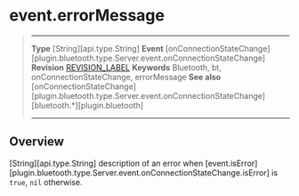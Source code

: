 # event.errorMessage

> --------------------- ------------------------------------------------------------------------------------------
> __Type__              [String][api.type.String]
> __Event__             [onConnectionStateChange][plugin.bluetooth.type.Server.event.onConnectionStateChange]
> __Revision__          [REVISION_LABEL](REVISION_URL)
> __Keywords__          Bluetooth, bt, onConnectionStateChange, errorMessage
> __See also__          [onConnectionStateChange][plugin.bluetooth.type.Server.event.onConnectionStateChange]
>						[bluetooth.*][plugin.bluetooth]
> --------------------- ------------------------------------------------------------------------------------------

## Overview

[String][api.type.String] description of an error when [event.isError][plugin.bluetooth.type.Server.event.onConnectionStateChange.isError] is `true`, `nil` otherwise.